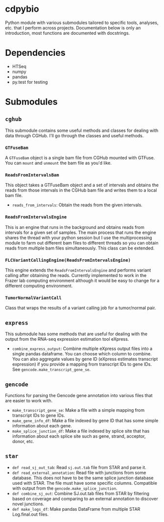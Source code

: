 cdpybio
==========

Python module with various submodules tailored to specific tools, analyses,
etc. that I perform across projects. Documentation below is only an
introduction, most functions are documented with docstrings.

# Dependencies
* HTSeq
* numpy
* pandas
* py.test for testing

# Submodules

## `cghub`

This submodule contains some useful methods and classes for dealing with data
through CGHub. I'll go through the classes and useful methods.

### `GTFuseBam`

A `GTFuseBam` object is a single bam file from CGHub mounted with GTFuse. You
can `mount` and `unmount` the bam file as you'd like.

### `ReadsFromIntervalsBam`

This object takes a GTFuseBam object and a set of intervals and obtains the
reads from those intervals in the CGHub bam file and writes them to a local bam
file.

* `reads_from_intervals`: Obtain the reads from the given intervals.

### `ReadsFromIntervalsEngine`

This is an engine that runs in the background and obtains reads from intervals
for a given set of samples. The main process that runs the engine shares the
thread with your python session but I use the multiprocessing module to farm out
different bam files to different threads so you can obtain reads from multiple
bam files simultaneously. This class can be extended.

### `FLCVariantCallingEngine(ReadsFromIntervalsEngine)`

This engine extends the `ReadsFromIntervalsEngine` and performs variant calling
after obtaining the reads. Currently implemented to work in the Frazer lab
computing environment although it would be easy to change for a different
computing environment.

### `TumorNormalVariantCall`

Class that wraps the results of a variant calling job for a tumor/normal pair.

## `express`

This submodule has some methods that are useful for dealing with the output
from the RNA-seq expression estimation tool eXpress. 

 * `combine_express_output`: Combine multiple eXpress output files into a
   single pandas dataframe. You can choose which column to combine. You can
also aggregate values by gene ID (eXpress estimates transcript expression) if
you provide a mapping from transcript IDs to gene IDs. See
`gencode.make_transcript_gene_se`.

## `gencode`

Functions for parsing the Gencode gene annotation into various files that are
easier to work with.

 * `make_transcript_gene_se`: Make a file with a simple mapping from transcript
   IDs to gene IDs.
 * `make_gene_info_df`: Make a file indexed by gene ID that has some simple
   information about each gene.
 * `make_splice_junction_df`: Make a file indexed by splice site that has
   information about each splice site such as gene, strand, acceptor, donor,
etc.

## `star`

 * `def read_sj_out_tab`: Read `sj.out.tab` file from STAR and parse it.
 * `def read_external_annotation`: Read file with junctions from some database.
   This does not have to be the same splice junction database used with STAR.
The file must have some specific columns. Compatible with output from the
`gencode.make_splice_junction`.
 * `def combine_sj_out`: Combine SJ.out.tab files from STAR by filtering based
   on coverage and comparing to an external annotation to discover novel
junctions.
 * `def make_logs_df`: Make pandas DataFrame from multiple STAR Log.final.out
   files.
